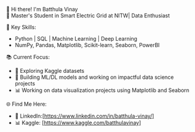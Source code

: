 👋 Hi there! I'm Batthula Vinay  
🌟 Master's Student in Smart Electric Grid at NITW| Data Enthusiast  

🔧 Key Skills:  
- Python | SQL | Machine Learning | Deep Learning 
- NumPy, Pandas, Matplotlib, Scikit-learn, Seaborn, PowerBI

📚 Current Focus:  
- 🌱 Exploring Kaggle datasets 
- 🤖 Building ML/DL models and working on impactful data science projects  
- 📊 Working on data visualization projects using Matplotlib and Seaborn
  

🌐 Find Me Here:  
- 💼 LinkedIn:[https://www.linkedin.com/in/batthula-vinay/]
- 📊 Kaggle: [https://www.kaggle.com/batthulavinay]
  
